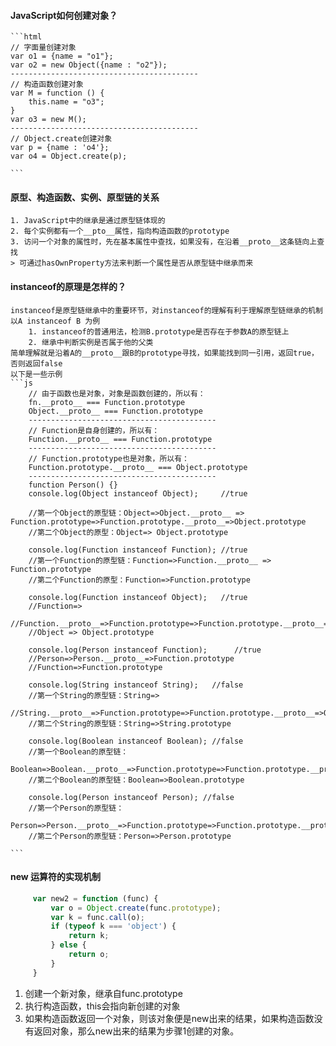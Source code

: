 #### JavaScript如何创建对象？
    ```html
    // 字面量创建对象
    var o1 = {name = "o1"};
    var o2 = new Object({name : "o2"});
    ------------------------------------------
    // 构造函数创建对象
    var M = function () {
        this.name = "o3";
    }
    var o3 = new M();
    ------------------------------------------
    // Object.create创建对象
    var p = {name : 'o4'};
    var o4 = Object.create(p);

    ```
#### 原型、构造函数、实例、原型链的关系
    1. JavaScript中的继承是通过原型链体现的
    2. 每个实例都有一个__pto__属性，指向构造函数的prototype
    3. 访问一个对象的属性时，先在基本属性中查找，如果没有，在沿着__proto__这条链向上查找
    > 可通过hasOwnProperty方法来判断一个属性是否从原型链中继承而来
#### instanceof的原理是怎样的？
    instanceof是原型链继承中的重要环节，对instanceof的理解有利于理解原型链继承的机制
    以A instanceof B 为例
        1. instanceof的普通用法，检测B.prototype是否存在于参数A的原型链上
        2. 继承中判断实例是否属于他的父类
    简单理解就是沿着A的__proto__跟B的prototype寻找，如果能找到同一引用，返回true，否则返回false
    以下是一些示例
    ```js
        // 由于函数也是对象，对象是函数创建的，所以有：
        fn.__proto__ === Function.prototype
        Object.__proto__ === Function.prototype
        ------------------------------------------
        // Function是自身创建的，所以有：
        Function.__proto__ === Function.prototype
        ------------------------------------------
        // Function.prototype也是对象，所以有：
        Function.prototype.__proto__ === Object.prototype
        ------------------------------------------
        function Person() {}
        console.log(Object instanceof Object);     //true

        //第一个Object的原型链：Object=>Object.__proto__ => Function.prototype=>Function.prototype.__proto__=>Object.prototype
        //第二个Object的原型：Object=> Object.prototype

        console.log(Function instanceof Function); //true
        //第一个Function的原型链：Function=>Function.__proto__ => Function.prototype
        //第二个Function的原型：Function=>Function.prototype

        console.log(Function instanceof Object);   //true
        //Function=>
        //Function.__proto__=>Function.prototype=>Function.prototype.__proto__=>Object.prototype
        //Object => Object.prototype

        console.log(Person instanceof Function);      //true
        //Person=>Person.__proto__=>Function.prototype
        //Function=>Function.prototype

        console.log(String instanceof String);   //false
        //第一个String的原型链：String=>
        //String.__proto__=>Function.prototype=>Function.prototype.__proto__=>Object.prototype
        //第二个String的原型链：String=>String.prototype

        console.log(Boolean instanceof Boolean); //false
        //第一个Boolean的原型链：
        Boolean=>Boolean.__proto__=>Function.prototype=>Function.prototype.__proto__=>Object.prototype
        //第二个Boolean的原型链：Boolean=>Boolean.prototype

        console.log(Person instanceof Person); //false
        //第一个Person的原型链：
        Person=>Person.__proto__=>Function.prototype=>Function.prototype.__proto__=>Object.prototype
        //第二个Person的原型链：Person=>Person.prototype

    ```
#### new 运算符的实现机制
   ```js
        var new2 = function (func) {
            var o = Object.create(func.prototype);
            var k = func.call(o);
            if (typeof k === 'object') {
                return k;
            } else {
                return o;
            }
        }

   ```
   1. 创建一个新对象，继承自func.prototype
   2. 执行构造函数，this会指向新创建的对象
   3. 如果构造函数返回一个对象，则该对象便是new出来的结果，如果构造函数没有返回对象，那么new出来的结果为步骤1创建的对象。